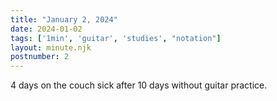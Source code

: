 ```yaml
---
title: "January 2, 2024"
date: 2024-01-02
tags: ['1min', 'guitar', 'studies', "notation"]
layout: minute.njk
postnumber: 2
---
```



4 days on the couch sick after 10 days without guitar practice. 




